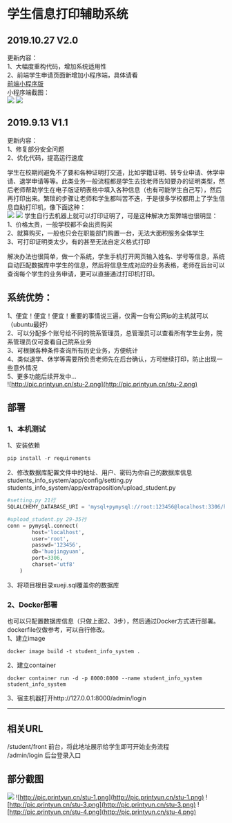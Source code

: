 # 学生信息打印辅助系统
## 2019.10.27 V2.0
更新内容：  
1、大幅度重构代码，增加系统适用性  
2、前端学生申请页面新增加小程序端，具体请看  
[前端小程序版](https://github.com/tongxunkeji/students_info_system_weixin)  
小程序端截图：  
![](http://pic.printyun.cn/小程序首页.png)
![](http://pic.printyun.cn/小程序学籍证明页.png)

## 2019.9.13 V1.1
更新内容：  
1、修复部分安全问题  
2、优化代码，提高运行速度  


学生在校期间避免不了要和各种证明打交道，比如学籍证明、转专业申请、休学申请、退学申请等等。此类业务一般流程都是学生去找老师告知要办的证明类型，然后老师帮助学生在电子版证明表格中填入各种信息（也有可能学生自己写），然后再打印出来。繁琐的步骤让老师和学生都叫苦不迭，于是很多学校都用上了学生信息自助打印机，像下面这种：  
![](http://pic.printyun.cn/自助打印机1.jpg)
![](http://pic.printyun.cn/自助打印机2.png)
学生自行去机器上就可以打印证明了，可是这种解决方案弊端也很明显：  
1、价格太贵，一般学校都不会出资购买  
2、就算购买，一般也只会在职能部门购置一台，无法大面积服务全体学生  
3、可打印证明类太少，有的甚至无法自定义格式打印  

解决办法也很简单，做一个系统，学生手机打开网页输入姓名、学号等信息，系统自动匹配数据库中学生的信息，然后将信息生成对应的业务表格，老师在后台可以查询每个学生的业务申请，更可以直接通过打印机打印。

## 系统优势：
1、便宜！便宜！便宜！重要的事情说三遍，仅需一台有公网ip的主机就可以（ubuntu最好）  
2、可以分配多个账号给不同的院系管理员，总管理员可以查看所有学生业务，院系管理员仅可查看自己院系业务  
3、可根据各种条件查询所有历史业务，方便统计  
4、类似退学、休学等需要所负责老师先在后台确认，方可继续打印，防止出现一些意外情况  
5、更多功能后续开发中...  
![http://pic.printyun.cn/stu-2.png](http://pic.printyun.cn/stu-2.png)

## 部署 
### 1、本机测试  
1、安装依赖  
   ```python
   pip install -r requirements
   ```
2、修改数据库配置文件中的地址、用户、密码为你自己的数据库信息  
students_info_system/app/config/setting.py  
students_info_system/app/extraposition/upload_student.py  
```python
#setting.py 21行
SQLALCHEMY_DATABASE_URI = 'mysql+pymysql://root:123456@localhost:3306/huojingyuan'
```
```python
#upload_student.py 29-35行
conn = pymysql.connect(
        host='localhost',
        user='root',
        passwd='123456',
        db='huojingyuan',
        port=3306,
        charset='utf8'
    )
```
3、将项目根目录xueji.sql覆盖你的数据库  



### 2、Docker部署  
也可以只配置数据库信息（只做上面2、3步），然后通过Docker方式进行部署。dockerfile仅做参考，可以自行修改。  
1、建立image    
```
docker image build -t student_info_system .
```
2、建立container  
```
docker container run -d -p 8000:8000 --name student_info_system student_info_system
```
3、宿主机器打开http://127.0.0.1:8000/admin/login  

***


## 相关URL
/student/front 前台，将此地址展示给学生即可开始业务流程    
/admin/login 后台登录入口  




## 部分截图
![](http://pic.printyun.cn/登录.png)
![http://pic.printyun.cn/stu-1.png](http://pic.printyun.cn/stu-1.png)
![http://pic.printyun.cn/stu-3.png](http://pic.printyun.cn/stu-3.png)
![http://pic.printyun.cn/stu-4.png](http://pic.printyun.cn/stu-4.png)